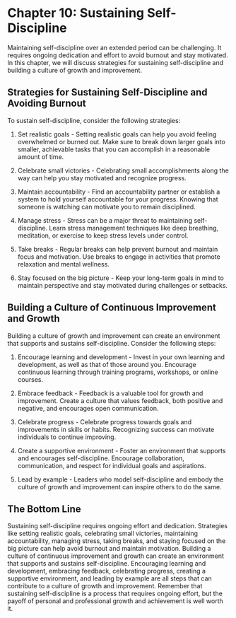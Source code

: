 Chapter 10: Sustaining Self-Discipline
======================================

Maintaining self-discipline over an extended period can be challenging. It requires ongoing dedication and effort to avoid burnout and stay motivated. In this chapter, we will discuss strategies for sustaining self-discipline and building a culture of growth and improvement.

Strategies for Sustaining Self-Discipline and Avoiding Burnout
--------------------------------------------------------------

To sustain self-discipline, consider the following strategies:

1. Set realistic goals - Setting realistic goals can help you avoid feeling overwhelmed or burned out. Make sure to break down larger goals into smaller, achievable tasks that you can accomplish in a reasonable amount of time.

2. Celebrate small victories - Celebrating small accomplishments along the way can help you stay motivated and recognize progress.

3. Maintain accountability - Find an accountability partner or establish a system to hold yourself accountable for your progress. Knowing that someone is watching can motivate you to remain disciplined.

4. Manage stress - Stress can be a major threat to maintaining self-discipline. Learn stress management techniques like deep breathing, meditation, or exercise to keep stress levels under control.

5. Take breaks - Regular breaks can help prevent burnout and maintain focus and motivation. Use breaks to engage in activities that promote relaxation and mental wellness.

6. Stay focused on the big picture - Keep your long-term goals in mind to maintain perspective and stay motivated during challenges or setbacks.

Building a Culture of Continuous Improvement and Growth
-------------------------------------------------------

Building a culture of growth and improvement can create an environment that supports and sustains self-discipline. Consider the following steps:

1. Encourage learning and development - Invest in your own learning and development, as well as that of those around you. Encourage continuous learning through training programs, workshops, or online courses.

2. Embrace feedback - Feedback is a valuable tool for growth and improvement. Create a culture that values feedback, both positive and negative, and encourages open communication.

3. Celebrate progress - Celebrate progress towards goals and improvements in skills or habits. Recognizing success can motivate individuals to continue improving.

4. Create a supportive environment - Foster an environment that supports and encourages self-discipline. Encourage collaboration, communication, and respect for individual goals and aspirations.

5. Lead by example - Leaders who model self-discipline and embody the culture of growth and improvement can inspire others to do the same.

The Bottom Line
---------------

Sustaining self-discipline requires ongoing effort and dedication. Strategies like setting realistic goals, celebrating small victories, maintaining accountability, managing stress, taking breaks, and staying focused on the big picture can help avoid burnout and maintain motivation. Building a culture of continuous improvement and growth can create an environment that supports and sustains self-discipline. Encouraging learning and development, embracing feedback, celebrating progress, creating a supportive environment, and leading by example are all steps that can contribute to a culture of growth and improvement. Remember that sustaining self-discipline is a process that requires ongoing effort, but the payoff of personal and professional growth and achievement is well worth it.
